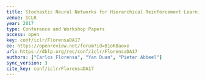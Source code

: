 ```yaml
---
title: Stochastic Neural Networks for Hierarchical Reinforcement Learning.
venue: ICLR
year: 2017
type: Conference and Workshop Papers
access: open
key: conf/iclr/FlorensaDA17
ee: https://openreview.net/forum?id=B1oK8aoxe
url: https://dblp.org/rec/conf/iclr/FlorensaDA17
authors: ["Carlos Florensa", "Yan Duan", "Pieter Abbeel"]
sync_version: 3
cite_key: conf/iclr/FlorensaDA17
---
```

